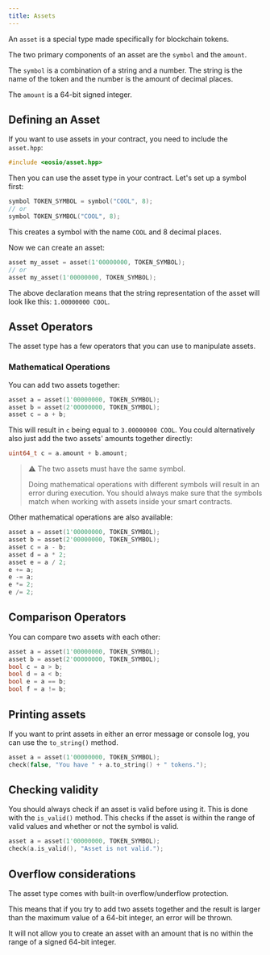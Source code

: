 ```yaml
---
title: Assets
---
```


An `asset` is a special type made specifically for blockchain tokens.

The two primary components of an asset are the `symbol` and the `amount`.

The `symbol` is a combination of a string and a number. The string is the
name of the token and the number is the amount of decimal places.

The `amount` is a 64-bit signed integer.

## Defining an Asset

If you want to use assets in your contract, you need to include the `asset.hpp`:

```cpp
#include <eosio/asset.hpp>
```

Then you can use the asset type in your contract. Let's set up a symbol first:

```cpp
symbol TOKEN_SYMBOL = symbol("COOL", 8);
// or
symbol TOKEN_SYMBOL("COOL", 8);
```

This creates a symbol with the name `COOL` and 8 decimal places. 

Now we can create an asset:

```cpp
asset my_asset = asset(1'00000000, TOKEN_SYMBOL);
// or
asset my_asset(1'00000000, TOKEN_SYMBOL);
```

The above declaration means that the string representation of the asset will look like this: `1.00000000 COOL`.

## Asset Operators

The asset type has a few operators that you can use to manipulate assets.

### Mathematical Operations

You can add two assets together:

```cpp
asset a = asset(1'00000000, TOKEN_SYMBOL);
asset b = asset(2'00000000, TOKEN_SYMBOL);
asset c = a + b;
```

This will result in `c` being equal to `3.00000000 COOL`. You could alternatively also just 
add the two assets' amounts together directly:

```cpp
uint64_t c = a.amount + b.amount;
```

> ⚠ The two assets must have the same symbol.
> 
> Doing mathematical operations with different symbols will result in an error during execution. 
> You should always make sure that the symbols match when working with assets inside your smart contracts.

Other mathematical operations are also available:

```cpp
asset a = asset(1'00000000, TOKEN_SYMBOL);
asset b = asset(2'00000000, TOKEN_SYMBOL);
asset c = a - b; 
asset d = a * 2;
asset e = a / 2; 
e += a; 
e -= a; 
e *= 2; 
e /= 2;
```

## Comparison Operators

You can compare two assets with each other:

```cpp
asset a = asset(1'00000000, TOKEN_SYMBOL);
asset b = asset(2'00000000, TOKEN_SYMBOL);
bool c = a > b;
bool d = a < b; 
bool e = a == b; 
bool f = a != b;
```

## Printing assets

If you want to print assets in either an error message or console log, you can use the `to_string()` method.

```cpp
asset a = asset(1'00000000, TOKEN_SYMBOL);
check(false, "You have " + a.to_string() + " tokens.");
```

## Checking validity

You should always check if an asset is valid before using it. This is done with the `is_valid()` method.
This checks if the asset is within the range of valid values and whether or not the symbol is valid.

```cpp
asset a = asset(1'00000000, TOKEN_SYMBOL);
check(a.is_valid(), "Asset is not valid.");
```



## Overflow considerations

The asset type comes with built-in overflow/underflow protection.

This means that if you try to add two assets together and the result is larger than the maximum value of a 64-bit integer, an error will be thrown.

It will not allow you to create an asset with an amount that is no within the range of a signed 64-bit integer.






